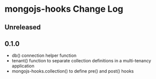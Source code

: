 # mongojs-hooks Change Log

## Unreleased


## 0.1.0
- db() connection helper function
- tenant() function to separate collection definitions in a multi-tenancy application
- mongojs-hooks.collection() to define pre() and post() hooks
